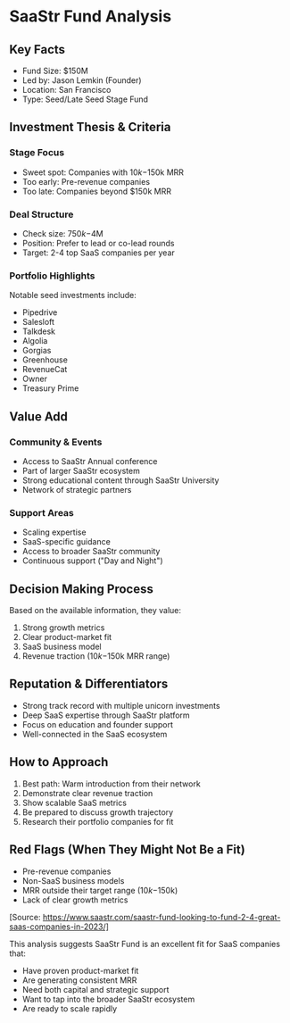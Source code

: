 # SaaStr Fund Analysis

## Key Facts
- Fund Size: $150M
- Led by: Jason Lemkin (Founder)
- Location: San Francisco
- Type: Seed/Late Seed Stage Fund

## Investment Thesis & Criteria

### Stage Focus
- Sweet spot: Companies with $10k-$150k MRR
- Too early: Pre-revenue companies
- Too late: Companies beyond $150k MRR

### Deal Structure
- Check size: $750k-$4M
- Position: Prefer to lead or co-lead rounds
- Target: 2-4 top SaaS companies per year

### Portfolio Highlights
Notable seed investments include:
- Pipedrive
- Salesloft
- Talkdesk
- Algolia
- Gorgias
- Greenhouse
- RevenueCat
- Owner
- Treasury Prime

## Value Add

### Community & Events
- Access to SaaStr Annual conference
- Part of larger SaaStr ecosystem
- Strong educational content through SaaStr University
- Network of strategic partners

### Support Areas
- Scaling expertise
- SaaS-specific guidance
- Access to broader SaaStr community
- Continuous support ("Day and Night")

## Decision Making Process
Based on the available information, they value:
1. Strong growth metrics
2. Clear product-market fit
3. SaaS business model
4. Revenue traction ($10k-$150k MRR range)

## Reputation & Differentiators
- Strong track record with multiple unicorn investments
- Deep SaaS expertise through SaaStr platform
- Focus on education and founder support
- Well-connected in the SaaS ecosystem

## How to Approach
1. Best path: Warm introduction from their network
2. Demonstrate clear revenue traction
3. Show scalable SaaS metrics
4. Be prepared to discuss growth trajectory
5. Research their portfolio companies for fit

## Red Flags (When They Might Not Be a Fit)
- Pre-revenue companies
- Non-SaaS business models
- MRR outside their target range ($10k-$150k)
- Lack of clear growth metrics

[Source: https://www.saastr.com/saastr-fund-looking-to-fund-2-4-great-saas-companies-in-2023/]

This analysis suggests SaaStr Fund is an excellent fit for SaaS companies that:
- Have proven product-market fit
- Are generating consistent MRR
- Need both capital and strategic support
- Want to tap into the broader SaaStr ecosystem
- Are ready to scale rapidly 